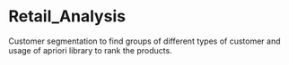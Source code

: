 # Retail_Analysis
Customer segmentation to find groups of different types of customer and usage of apriori library to rank the products.
